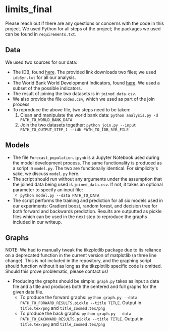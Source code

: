 # limits_final

Please reach out if there are any questions or concerns with the code in this project. We used Python for all steps of the project; the packages we used can be found in `requirements.txt`.

## Data

We used two sources for our data:

- The IDB, found [here](https://www.census.gov/programs-surveys/international-programs/about/idb.html). The provided link downloads two files; we used `idb5yr.txt` for all our analysis.
- The World Bank World Development Indicators, found [here](https://databank.worldbank.org/source/world-development-indicators). We used a subset of the possible indicators.
- The result of joining the two datasets is in `joined_data.csv`.
- We also provide the file `codes.csv`, which we used as part of the join process
- To reproduce the above file, two steps need to be taken:
    1. Clean and manipulate the world bank data: `python analysis.py -d PATH_TO_WORLD_BANK_DATA`
    2. Join the two datasets together: `python join.py --input PATH_TO_OUTPUT_STEP_1 --idb PATH_TO_IDB_5YR_FILE`

## Models

- The file `Forecast_population.ipynb` is a Jupyter Notebook used during the model development process. The same functionality is produced as a script in `model.py`. The two are functionally identical. For simplicity's sake, we discuss `model.py` here.
- The script should run without any arguments under the assumption that the joined data being used is `joined_data.csv`. If not, it takes an optional parameter to specify an input file:
    * `python model.py --data PATH_TO_DATA`
- The script performs the training and prediction for all six models used in our experiments: Gradient boost, random forest, and decision tree for both forward and backwards prediction. Results are outputted as pickle files which can be used in the next step to reproduce the graphs included in our writeup.

## Graphs

NOTE: We had to manually tweak the tikzplotlib package due to its reliance on a deprecated function in the current version of matplotlib (a three line change). This is not included in the repository, and the graphing script should function without it as long as the tikzplotlib specific code is omitted. Should this prove problematic, please contact us!

- Producing the graphs should be simple: `graph.py` takes as input a data file and a title and produces both the centered and full graphs for the given data file.
    * To produce the forward graphs: `python graph.py --data PATH_TO_FORWARD_RESULTS.pickle --title TITLE`. Output in `title.tex/png` and `title_zoomed.tex/png`
    * To produce the back graphs: `python graph.py --data PATH_TO_BACKWARD_RESULTS.pickle --title TITLE`. Output in `title.tex/png` and `title_zoomed.tex/png`

